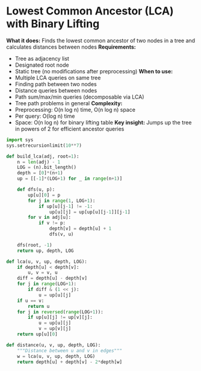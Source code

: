 # Lowest Common Ancestor (LCA) with Binary Lifting
**What it does:** Finds the lowest common ancestor of two nodes in a tree and calculates distances between nodes
**Requirements:**
- Tree as adjacency list
- Designated root node
- Static tree (no modifications after preprocessing)
**When to use:**
- Multiple LCA queries on same tree
- Finding path between two nodes
- Distance queries between nodes
- Path sum/max/min queries (decomposable via LCA)
- Tree path problems in general
**Complexity:**
- Preprocessing: O(n log n) time, O(n log n) space
- Per query: O(log n) time
- Space: O(n log n) for binary lifting table
**Key insight:** Jumps up the tree in powers of 2 for efficient ancestor queries
```python
import sys
sys.setrecursionlimit(10**7)

def build_lca(adj, root=1):
    n = len(adj) - 1
    LOG = (n).bit_length()
    depth = [0]*(n+1)
    up = [[-1]*(LOG+1) for _ in range(n+1)]

    def dfs(u, p):
        up[u][0] = p
        for j in range(1, LOG+1):
            if up[u][j-1] != -1:
                up[u][j] = up[up[u][j-1]][j-1]
        for v in adj[u]:
            if v != p:
                depth[v] = depth[u] + 1
                dfs(v, u)

    dfs(root, -1)
    return up, depth, LOG

def lca(u, v, up, depth, LOG):
    if depth[u] < depth[v]:
        u, v = v, u
    diff = depth[u] - depth[v]
    for j in range(LOG+1):
        if diff & (1 << j):
            u = up[u][j]
    if u == v:
        return u
    for j in reversed(range(LOG+1)):
        if up[u][j] != up[v][j]:
            u = up[u][j]
            v = up[v][j]
    return up[u][0]

def distance(u, v, up, depth, LOG):
    """Distance between u and v in edges"""
    w = lca(u, v, up, depth, LOG)
    return depth[u] + depth[v] - 2*depth[w]
```